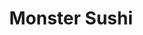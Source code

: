 ---
layout: place
title: "Monster Sushi"
permalink: /new-jersey/morristown/monster-sushi.html
stateAbbr: NJ
stateName: New Jersey
cityName: Morristown
seo:
  name: "Monster Sushi"
  type: Restaurant
  links: https://monstersushinj.com/
description: "Contemporary BYOB mainstay with polished decor offering creative sushi rolls & outdoor seating. Monster Sushi serves delicious sushi in Morristown, New Jersey. Try fresh Japanese dishes for a great dining experience. Available for takeout, delivery, lunch, and dinner."
place_id: ChIJw3ud0qKmw4kR3QbI_u0LgRk
photos:
  - name: >-
      places/ChIJw3ud0qKmw4kR3QbI_u0LgRk/photos/AeeoHcILaoof5LQffJCJL7M1JyD6GgXu7a0rByhm8Rs1BTBZNzT14JXqRSifv-T19nT2yT9MqI4Dn73FzUdWWfrCNbCMYlqSha0hvD92pjDt1_HRAdB_dXL1uGVnu_sU2WCEOAywbYvEcJ3-VlxHrH3swlQxyyXFEDKdAapIrPjvcRt1Dkr-Lj7oTHetq7o8PSSttJyjG71E9umW7m5Ayv0BeUYFx4tx6aFBsYbvIOn7QdTMEHn172z6dZpaS0C-qmWRhJWqEVRnXvEl5KnQXON0DVzqtRxBJw6VkFhXnjfmRa9Rxg
    widthPx: 1080
    heightPx: 1080
    authorAttributions:
      - displayName: Monster Sushi
        uri: https://maps.google.com/maps/contrib/112756952651586723273
        photoUri: >-
          https://lh3.googleusercontent.com/a-/ALV-UjWFnCDoo5i15QFSrKkMSgZ7810sAaeTYCyWF7Hqija4nzNV0SoE=s100-p-k-no-mo
    flagContentUri: >-
      https://www.google.com/local/imagery/report/?cb_client=maps_api_places.places_api&image_key=!1e10!2sAF1QipOToH8CRl6oey_tgpjRnWj87SDYU9EBulHw5PZV&hl=en-US
    googleMapsUri: >-
      https://www.google.com/maps/place//data=!3m4!1e2!3m2!1sAF1QipOToH8CRl6oey_tgpjRnWj87SDYU9EBulHw5PZV!2e10!4m2!3m1!1s0x89c3a6a2d29d7bc3:0x19810bedfec806dd
  - name: >-
      places/ChIJw3ud0qKmw4kR3QbI_u0LgRk/photos/AeeoHcLmTYG0tHUR-O-gObxXhyGda8kDfydI6UCSBgI6WSOJ3nGSl1Qr9Mma90zV2RxAVdHcPdlt-Olr0oojnVCj_Lk2puTCndH1uHUyglccgemjF9ivsL6B0zU9EAtGx0hqLJr0CpXJ36wOpLrlLyWnsEAvNJmSdi61iAueEXvWOyGH4xmZEYXbzFnIHH-aqGK9ZeZWOtOPwgfkPbXrFBLsfCPi_Iper-hvUg2brUNyjafZvql8MQ8wMYqsZaS_g5C3_vDGaVUbJkJpCxCdoCafSqfvDPcxGO7uPCt_Le0PJg1jBg
    widthPx: 659
    heightPx: 833
    authorAttributions:
      - displayName: Monster Sushi
        uri: https://maps.google.com/maps/contrib/112756952651586723273
        photoUri: >-
          https://lh3.googleusercontent.com/a-/ALV-UjWFnCDoo5i15QFSrKkMSgZ7810sAaeTYCyWF7Hqija4nzNV0SoE=s100-p-k-no-mo
    flagContentUri: >-
      https://www.google.com/local/imagery/report/?cb_client=maps_api_places.places_api&image_key=!1e10!2sAF1QipMGkjSB1kySUI91DBu4npfoihziqOJ4y654E3mI&hl=en-US
    googleMapsUri: >-
      https://www.google.com/maps/place//data=!3m4!1e2!3m2!1sAF1QipMGkjSB1kySUI91DBu4npfoihziqOJ4y654E3mI!2e10!4m2!3m1!1s0x89c3a6a2d29d7bc3:0x19810bedfec806dd
  - name: >-
      places/ChIJw3ud0qKmw4kR3QbI_u0LgRk/photos/AeeoHcKBIl2h-TqD_MoXNZ-qYYP72T80e_2krRyqukWTP15l7ohwuK4cXydV4o4IJ0mqUJngQT6pL8szYmJycKYRa_nUWHvlCXCAh7310IPhAG3Cr468pp-RX0fX52iH3GgpUsruZR_1y_7iwsFRe1T_33t17ynZbjP_WVHaKzZTlbMzyoc4GXcXshJhDVykrTEic83M2Stym1jPKXnIZRcfB1FJHM8SpLuhvVbz1upKy2eab3dx0x5ptEvegsbUXKlG0_eeL9KkYkYj0nT9nJk0fYJfB1uV2A67F7mManeOBdJWc9fdHrBUrK5qASmFkzVHm23o5Zn_aQ2MN1pnidN8WffUc14BbJkzcd4ezlBOw6QY0OYgOmM4KSBhg4FROvywuiCs2VZniNUh-Lb_05Yoobqw5vpmApvsMDOsltF0Ht4ssbC7
    widthPx: 4000
    heightPx: 3000
    authorAttributions:
      - displayName: Noel Carrero
        uri: https://maps.google.com/maps/contrib/118286853193436422855
        photoUri: >-
          https://lh3.googleusercontent.com/a-/ALV-UjWhQCRpQOmSJEtYYecg_Eu7rFwFth3q9DOAx5hXtdYUNZVvh_w=s100-p-k-no-mo
    flagContentUri: >-
      https://www.google.com/local/imagery/report/?cb_client=maps_api_places.places_api&image_key=!1e10!2sCIHM0ogKEICAgID_zNvLhQE&hl=en-US
    googleMapsUri: >-
      https://www.google.com/maps/place//data=!3m4!1e2!3m2!1sCIHM0ogKEICAgID_zNvLhQE!2e10!4m2!3m1!1s0x89c3a6a2d29d7bc3:0x19810bedfec806dd
  - name: >-
      places/ChIJw3ud0qKmw4kR3QbI_u0LgRk/photos/AeeoHcKivLJYshqqrN8dqxvpAF_XyRk4V1hx2qJ-XSLRSLhJ-LSufFcl05GmWwE10g48cCSQlvhRAC1HXPZZqHfL_v6X-moArbiNG6QNVu0o2W0Y8xvl6X8qvAubwBo1vxZH3ehN6hj4x-4_17JhrbkFIt6gDPyNaq1B0HJethBBsKhJhTQArme687yj90UY4xBdWKb4TOTY-oMtVPHBRNdHH6T-HHP7kwdyZ1QJOBW4V5YYJXssYATn3jR863oTqAfMn_LmpMoI-vCeIGHcoz__BKSmQWhbWjVf4hlKAQgTF6DrEdJ_pYZ09l_JJUpRrRdwR__RSUUIsWc-SXY51F2lo6Lsx-sz8hIpRPvdGk2n6MdVXV-PUESAVpaOMzsXEgR1HcgwYMdHMhziWJxkNYv10Cm1r6tUcoN31qOmDM8wzhHOPEx0
    widthPx: 3024
    heightPx: 4032
    authorAttributions:
      - displayName: valentina cabanzo gomez
        uri: https://maps.google.com/maps/contrib/107738135702152496925
        photoUri: >-
          https://lh3.googleusercontent.com/a-/ALV-UjXFMpHzS-XH7p7V6qHMJaGgE8CGJg4mdRdFNORkD2_NO4tzqMAW=s100-p-k-no-mo
    flagContentUri: >-
      https://www.google.com/local/imagery/report/?cb_client=maps_api_places.places_api&image_key=!1e10!2sCIHM0ogKEICAgMDw7ZW4zgE&hl=en-US
    googleMapsUri: >-
      https://www.google.com/maps/place//data=!3m4!1e2!3m2!1sCIHM0ogKEICAgMDw7ZW4zgE!2e10!4m2!3m1!1s0x89c3a6a2d29d7bc3:0x19810bedfec806dd
  - name: >-
      places/ChIJw3ud0qKmw4kR3QbI_u0LgRk/photos/AeeoHcLcP3Yk2dvBnWI899mHQ5khUgoNyE9OMDkoa1-NvAMVgSOqqXDr2Jb-aD19OS3hNUKHgYpAZp43pb1D7pTcgnBsYNamlwhonidYvusBu2djNPHq0k0xeFFYRGHomhTVjFYFjtgYp8OGX6Zmsf68cIm9qAUewrlLKgnfcUa4Ww1t5OzOjug6ZmeiYAKqufRfrCf-oL_uWKQDfU0FpN8g-kedLKMvExLYM7QJSVqV7qwx5iZW74gm2LT8xakk9BJrJwkRINznrBix6H42JqDF6CKeyDovcrjDwg5fo8p7PnwK5w
    widthPx: 3024
    heightPx: 3780
    authorAttributions:
      - displayName: Monster Sushi
        uri: https://maps.google.com/maps/contrib/112756952651586723273
        photoUri: >-
          https://lh3.googleusercontent.com/a-/ALV-UjWFnCDoo5i15QFSrKkMSgZ7810sAaeTYCyWF7Hqija4nzNV0SoE=s100-p-k-no-mo
    flagContentUri: >-
      https://www.google.com/local/imagery/report/?cb_client=maps_api_places.places_api&image_key=!1e10!2sAF1QipNB4ul7on7XMufWuOeJUM1uoC_UFjrGsMIK-E3E&hl=en-US
    googleMapsUri: >-
      https://www.google.com/maps/place//data=!3m4!1e2!3m2!1sAF1QipNB4ul7on7XMufWuOeJUM1uoC_UFjrGsMIK-E3E!2e10!4m2!3m1!1s0x89c3a6a2d29d7bc3:0x19810bedfec806dd
  - name: >-
      places/ChIJw3ud0qKmw4kR3QbI_u0LgRk/photos/AeeoHcJO0ZGAQNOg5Exw-YQ2I8rXfogxars5Q3ebwHRlF05RRhEzVyQVrP3dOlkl7ug5i4n5FMb25ZPFOC1Obe2d3-vGi0kcMtz-EXF7xeGVDZTL1ZhdZZif1mdee5FwQ7AhjQ0nv-696wxC93oLp9aU0rrSqu-yZjJiTGUuE7Xv0kVQnjgkSwBkuMqijCy9QfzEgCV23dtxgXZOY1i7L5ATbNJX7n28gNrK0Mi-wP0BwUmJEZRfObHxVy_m_ivoioHlXJ-9If_u6abBMBR9RbTEm1hVOrmu7f4mEoWhcnIq7_8vE1IocobtiJAwfmiywIBMfDSFCX9suKoQmTYJi3fHYdCRSyNidAK-Kiq5wh_pUnAz5tpuaq8wYeBT8yp2onsFm7SGTvwXMkyB8RDvU0wQAkggNupHma3o5ONAJ5VoMo5HQvHz
    widthPx: 4030
    heightPx: 2875
    authorAttributions:
      - displayName: Rick Taddeo
        uri: https://maps.google.com/maps/contrib/110547701389497619308
        photoUri: >-
          https://lh3.googleusercontent.com/a-/ALV-UjVDvOgK-xh6pdrge5pLOnZutHxEwARsdFXEI375A5Sv9Lcx-jbi=s100-p-k-no-mo
    flagContentUri: >-
      https://www.google.com/local/imagery/report/?cb_client=maps_api_places.places_api&image_key=!1e10!2sCIHM0ogKEICAgIDTuaD4lAE&hl=en-US
    googleMapsUri: >-
      https://www.google.com/maps/place//data=!3m4!1e2!3m2!1sCIHM0ogKEICAgIDTuaD4lAE!2e10!4m2!3m1!1s0x89c3a6a2d29d7bc3:0x19810bedfec806dd
  - name: >-
      places/ChIJw3ud0qKmw4kR3QbI_u0LgRk/photos/AeeoHcJqc-DJDx84MiSzqKAhC3h1a3fSj3S3YV0glgfJDqbd214IdRBCcHDRAq3m1CA_4MPJyVwwN48mR3w-oxx1a_pZ2MgBSJEOpAafrfDnlaF0QHDxtOdqq8of5LpuJu-89FxCOR1XJV34KxcUMcaRKw6Gr3R9iVv5DhwrOEZCGOJz3u-X4yPnADZkSzR4R1-SCAEabe-7tYnTANsVahyiHLUu5ljDMhxHXhfKQ2efN_q4COoUkS82ga_EYjq5OeX1I7Z9BGhfDsoR6fwatiV6hhzUKogQLhfv5Qpky0V3_VINNqJvMVyKIroGUYMtSoCEFX8MJr_xXHSWwGKgEHhIs2AHQmzJeJT3bua1cCUCGbJ0vd2OOr_YvvdJ458oRbSeWOrgpQ2L-1ZevuR2-avQAaaTe9PI21IPh6XMuaP1yczL6M4
    widthPx: 3024
    heightPx: 4032
    authorAttributions:
      - displayName: Lac Nhan Phan Mai
        uri: https://maps.google.com/maps/contrib/103642664706887974952
        photoUri: >-
          https://lh3.googleusercontent.com/a-/ALV-UjXknJcrcd1RBS8a8AhxMemTdVYcMA5wAufe7SAgiwcO6cjehRaP=s100-p-k-no-mo
    flagContentUri: >-
      https://www.google.com/local/imagery/report/?cb_client=maps_api_places.places_api&image_key=!1e10!2sCIHM0ogKEICAgIC30JSv6AE&hl=en-US
    googleMapsUri: >-
      https://www.google.com/maps/place//data=!3m4!1e2!3m2!1sCIHM0ogKEICAgIC30JSv6AE!2e10!4m2!3m1!1s0x89c3a6a2d29d7bc3:0x19810bedfec806dd
  - name: >-
      places/ChIJw3ud0qKmw4kR3QbI_u0LgRk/photos/AeeoHcLfSriE_zOOucXgG-rkbAfSdgK7WzzobkwQdbKLlWHjnMUtZ4D-3pwXWx2kvpnhADMrsmuGm8ZwYwezYxCIl2ovAAS8pghyWdwBW8ieiPnSX3zWmd2LtqJrprwEoN1bZB1NRZP5P1-mKeMYzb5GnFLp9zkha2cWmO3YeNAeVDxNIJc4JH8VLJMqfDwS2-grgj9fGKnEac2U7NhXMW_ooHvzKjGHj7E-fK6IkpTFgW5-d24MA5s_vSayryKXGmVdpYZxALbzTGaxPu52e-SaoGJXdHczXtKeX6C5gt_yM93EUQ
    widthPx: 900
    heightPx: 900
    authorAttributions:
      - displayName: Monster Sushi
        uri: https://maps.google.com/maps/contrib/112756952651586723273
        photoUri: >-
          https://lh3.googleusercontent.com/a-/ALV-UjWFnCDoo5i15QFSrKkMSgZ7810sAaeTYCyWF7Hqija4nzNV0SoE=s100-p-k-no-mo
    flagContentUri: >-
      https://www.google.com/local/imagery/report/?cb_client=maps_api_places.places_api&image_key=!1e10!2sAF1QipNwUzYKyCOL_D2b7nE6DxUcXKxuaPspL_wBcIH5&hl=en-US
    googleMapsUri: >-
      https://www.google.com/maps/place//data=!3m4!1e2!3m2!1sAF1QipNwUzYKyCOL_D2b7nE6DxUcXKxuaPspL_wBcIH5!2e10!4m2!3m1!1s0x89c3a6a2d29d7bc3:0x19810bedfec806dd
  - name: >-
      places/ChIJw3ud0qKmw4kR3QbI_u0LgRk/photos/AeeoHcKSbXhbHuarVoFuHa4jdvvbuWw4ONPcwQcV0FYnmVdBWLfBcas4SCbifMYj9ow7dcJeJ-3OMrLAdNjLIaaeQfGoZtuKOhweG_8mNUFNq4I8HlluBKU7DFPl5nHOJeARVvcviiCJyX42qACrrsUpkPCe1IXE-zILkXrfdw9dyqLK4M6bQlEXLv4u9-41nFdHVzlYVccigrPwfFgZqXe5G9rv1ET7Op_9YPsTRCq7p_OMU10xsHbLhZK5NgplHPJ0-7uKprzKIKlI35YxnCypaqeGtFV7WLqejnfMnXp33E67Az3S0nLgEzlVhJ-3Ktm9qTqsOpN3AUOqiVMUg3I8QKQekV5DrG1h3Su1vlwrtAwXNX5CiZWAUm9ohHAVnE4rT_j3p2FIHQ3KhNoszyzwUnOLTaasZu_A0Pz8_GK3tNI
    widthPx: 3000
    heightPx: 4000
    authorAttributions:
      - displayName: Liz Naumov
        uri: https://maps.google.com/maps/contrib/117042076372266619592
        photoUri: >-
          https://lh3.googleusercontent.com/a-/ALV-UjVuOLmsG1m3PwFkKKfxYtslayBdOpvRLLJfX4NO5UlCqt4L29YL=s100-p-k-no-mo
    flagContentUri: >-
      https://www.google.com/local/imagery/report/?cb_client=maps_api_places.places_api&image_key=!1e10!2sCIHM0ogKEICAgICH2t2IPA&hl=en-US
    googleMapsUri: >-
      https://www.google.com/maps/place//data=!3m4!1e2!3m2!1sCIHM0ogKEICAgICH2t2IPA!2e10!4m2!3m1!1s0x89c3a6a2d29d7bc3:0x19810bedfec806dd
  - name: >-
      places/ChIJw3ud0qKmw4kR3QbI_u0LgRk/photos/AeeoHcKN74lGYVvWaPYT4QOkcM2ICGLS79MfAKm1IxsRHHMwkB57x0PRYzm0FKjRIM-VWZqVUSpjfk6REnWBbjFz9SaAE_AZcK0rF0VzjPLRKoMLm9_ezCqRjdR6K6WpcYswD4JE8IhY3W4TosugWIlGb_k2BdImDwDBMFA7HkWdF1E-8-y7otSSe_lBaow5eyjVYHNuartj8MuFBai8BUI07McmtMM6bL-tWKE1Jwp_A5hitmOL5AFLo_HZpJGsKEW5RaWhgy1iOXGUOTR4XhYIFwvv1QVnO4N8CxlDpZOLukDy8MWHjqdZLw66ggHvVWgac2-jK5DZe50KxVdNteupNnH3TdcSIapPidt09WMgeLzo7PyZrOJPyP3XvRWW9F77A7bO1titJiAi0hC3ZwkG0gWjfIYO8xTtNP_bIMYk9Mn-d2N4
    widthPx: 3000
    heightPx: 4000
    authorAttributions:
      - displayName: Liz Naumov
        uri: https://maps.google.com/maps/contrib/117042076372266619592
        photoUri: >-
          https://lh3.googleusercontent.com/a-/ALV-UjVuOLmsG1m3PwFkKKfxYtslayBdOpvRLLJfX4NO5UlCqt4L29YL=s100-p-k-no-mo
    flagContentUri: >-
      https://www.google.com/local/imagery/report/?cb_client=maps_api_places.places_api&image_key=!1e10!2sCIHM0ogKEICAgICH2t2I3AE&hl=en-US
    googleMapsUri: >-
      https://www.google.com/maps/place//data=!3m4!1e2!3m2!1sCIHM0ogKEICAgICH2t2I3AE!2e10!4m2!3m1!1s0x89c3a6a2d29d7bc3:0x19810bedfec806dd
address: 5 Pine St, Morristown, NJ 07960, USA
street: 5 Pine St
city: Morristown
state: NJ
zip: '07960'
country: USA
neighborhood: null
latitude: '40.794523'
longitude: '-74.478239'
accessibility_options:
  wheelchairAccessibleEntrance: true
  wheelchairAccessibleRestroom: true
  wheelchairAccessibleSeating: true
business_status: OPERATIONAL
name: Monster Sushi
google_maps_links:
  directionsUri: >-
    https://www.google.com/maps/dir//''/data=!4m7!4m6!1m1!4e2!1m2!1m1!1s0x89c3a6a2d29d7bc3:0x19810bedfec806dd!3e0
  placeUri: https://maps.google.com/?cid=1837763239753549533
  writeAReviewUri: >-
    https://www.google.com/maps/place//data=!4m3!3m2!1s0x89c3a6a2d29d7bc3:0x19810bedfec806dd!12e1
  reviewsUri: >-
    https://www.google.com/maps/place//data=!4m4!3m3!1s0x89c3a6a2d29d7bc3:0x19810bedfec806dd!9m1!1b1
  photosUri: >-
    https://www.google.com/maps/place//data=!4m3!3m2!1s0x89c3a6a2d29d7bc3:0x19810bedfec806dd!10e5
primary_type: Sushi Restaurant
opening_hours:
  regular: null
  current: null
secondary_opening_hours:
  regular:
    weekdayDescriptions: null
    type: null
  current:
    weekdayDescriptions: null
    type: null
phone: (973) 292-0314
price_level: PRICE_LEVEL_MODERATE
price_range: $20 &ndash; $30
rating: '4.5'
rating_count: 449
website: https://monstersushinj.com/
reviews:
  - name: >-
      places/ChIJw3ud0qKmw4kR3QbI_u0LgRk/reviews/ChZDSUhNMG9nS0VJQ0FnTURJeXZTMERnEAE
    relativePublishTimeDescription: in the last week
    rating: 5
    text:
      text: >-
        Online ordered the salmon don. 12 thick slices of salmon, tasted pretty
        high quality though I myself got flavor and texture fatigue halfway
        through. Radish shavings were crunchy and fresh, there was lettuce
        instead of shiso leaf. Would try a roll next time!
      languageCode: en
    originalText:
      text: >-
        Online ordered the salmon don. 12 thick slices of salmon, tasted pretty
        high quality though I myself got flavor and texture fatigue halfway
        through. Radish shavings were crunchy and fresh, there was lettuce
        instead of shiso leaf. Would try a roll next time!
      languageCode: en
    authorAttribution:
      displayName: Tina Ho
      uri: https://www.google.com/maps/contrib/103763040162403965184/reviews
      photoUri: >-
        https://lh3.googleusercontent.com/a-/ALV-UjVuVKe1rRgPZD2LH_jhY7d-jj4JWgP2PdqOB-fq8KsB22Caj6ZMvg=s128-c0x00000000-cc-rp-mo-ba4
    publishTime: '2025-04-08T19:33:46.487939Z'
    flagContentUri: >-
      https://www.google.com/local/review/rap/report?postId=ChZDSUhNMG9nS0VJQ0FnTURJeXZTMERnEAE&d=17924085&t=1
    googleMapsUri: >-
      https://www.google.com/maps/reviews/data=!4m6!14m5!1m4!2m3!1sChZDSUhNMG9nS0VJQ0FnTURJeXZTMERnEAE!2m1!1s0x89c3a6a2d29d7bc3:0x19810bedfec806dd
  - name: >-
      places/ChIJw3ud0qKmw4kR3QbI_u0LgRk/reviews/ChdDSUhNMG9nS0VJQ0FnTUR3N1pXNDlnRRAB
    relativePublishTimeDescription: 2 weeks ago
    rating: 4
    text:
      text: >-
        The place is beautiful, bathrooms clean and neat, the food itself is
        great, the shrimp tempura roll, has a delicious taste but all in the
        table agreed that it need to be less loose, the sashimi was really fresh
        and we were surprised for the biggest size of all the dishes! Thanks to
        the staff that was really kind and made everything worth i.
      languageCode: en
    originalText:
      text: >-
        The place is beautiful, bathrooms clean and neat, the food itself is
        great, the shrimp tempura roll, has a delicious taste but all in the
        table agreed that it need to be less loose, the sashimi was really fresh
        and we were surprised for the biggest size of all the dishes! Thanks to
        the staff that was really kind and made everything worth i.
      languageCode: en
    authorAttribution:
      displayName: valentina cabanzo gomez
      uri: https://www.google.com/maps/contrib/107738135702152496925/reviews
      photoUri: >-
        https://lh3.googleusercontent.com/a-/ALV-UjXFMpHzS-XH7p7V6qHMJaGgE8CGJg4mdRdFNORkD2_NO4tzqMAW=s128-c0x00000000-cc-rp-mo-ba2
    publishTime: '2025-03-27T16:24:56.626961Z'
    flagContentUri: >-
      https://www.google.com/local/review/rap/report?postId=ChdDSUhNMG9nS0VJQ0FnTUR3N1pXNDlnRRAB&d=17924085&t=1
    googleMapsUri: >-
      https://www.google.com/maps/reviews/data=!4m6!14m5!1m4!2m3!1sChdDSUhNMG9nS0VJQ0FnTUR3N1pXNDlnRRAB!2m1!1s0x89c3a6a2d29d7bc3:0x19810bedfec806dd
  - name: >-
      places/ChIJw3ud0qKmw4kR3QbI_u0LgRk/reviews/ChZDSUhNMG9nS0VJQ0FnSUMzMEpTdlNBEAE
    relativePublishTimeDescription: 5 months ago
    rating: 3
    text:
      text: >-
        It was ok-ish but not more. I did not see any Japanese in the kitchen or
        in the staff. Full of people, fast service but not the best food I’ve
        ever had.
      languageCode: en
    originalText:
      text: >-
        It was ok-ish but not more. I did not see any Japanese in the kitchen or
        in the staff. Full of people, fast service but not the best food I’ve
        ever had.
      languageCode: en
    authorAttribution:
      displayName: Lac Nhan Phan Mai
      uri: https://www.google.com/maps/contrib/103642664706887974952/reviews
      photoUri: >-
        https://lh3.googleusercontent.com/a-/ALV-UjXknJcrcd1RBS8a8AhxMemTdVYcMA5wAufe7SAgiwcO6cjehRaP=s128-c0x00000000-cc-rp-mo-ba5
    publishTime: '2024-11-02T00:55:53.062292Z'
    flagContentUri: >-
      https://www.google.com/local/review/rap/report?postId=ChZDSUhNMG9nS0VJQ0FnSUMzMEpTdlNBEAE&d=17924085&t=1
    googleMapsUri: >-
      https://www.google.com/maps/reviews/data=!4m6!14m5!1m4!2m3!1sChZDSUhNMG9nS0VJQ0FnSUMzMEpTdlNBEAE!2m1!1s0x89c3a6a2d29d7bc3:0x19810bedfec806dd
  - name: >-
      places/ChIJw3ud0qKmw4kR3QbI_u0LgRk/reviews/ChdDSUhNMG9nS0VJQ0FnSUQ3NF9QQ3J3RRAB
    relativePublishTimeDescription: 7 months ago
    rating: 5
    text:
      text: >-
        Where do I even begin? Stumbled on this spot randomly but so grateful
        that we did. From the outside, this looks like your ordinary sushi spot
        but once inside, I assure you, it is far from that. From the moment we
        sat down, the staff made us feel like we were in a high end restaurant
        catered to only us. The menu was extensive (and for my people who get
        overwhelmed easily, don't worry, they even have a menu with photos).

        The kani salad and sushi was fresh and the taste was out of this world.
        We highly recommend the salmon lovers roll!

        The end to the perfect night came from the owner himself, Tony, who
        presented homemade mochi including salted caramel, carrot cake (yes that
        is apparently a thing), and espresso. Tony, thank you for your
        hospitality and for making everyone in your restaurant feel like family.
        So bring your appetite and a bottle of wine! We will absolutely be back.
      languageCode: en
    originalText:
      text: >-
        Where do I even begin? Stumbled on this spot randomly but so grateful
        that we did. From the outside, this looks like your ordinary sushi spot
        but once inside, I assure you, it is far from that. From the moment we
        sat down, the staff made us feel like we were in a high end restaurant
        catered to only us. The menu was extensive (and for my people who get
        overwhelmed easily, don't worry, they even have a menu with photos).

        The kani salad and sushi was fresh and the taste was out of this world.
        We highly recommend the salmon lovers roll!

        The end to the perfect night came from the owner himself, Tony, who
        presented homemade mochi including salted caramel, carrot cake (yes that
        is apparently a thing), and espresso. Tony, thank you for your
        hospitality and for making everyone in your restaurant feel like family.
        So bring your appetite and a bottle of wine! We will absolutely be back.
      languageCode: en
    authorAttribution:
      displayName: Dasha
      uri: https://www.google.com/maps/contrib/100757675838035602256/reviews
      photoUri: >-
        https://lh3.googleusercontent.com/a-/ALV-UjWBVc0_UCwt7NECE3IQBvfECwe6lRYzXY1Y52tLooy_IUZP03tZ5A=s128-c0x00000000-cc-rp-mo-ba4
    publishTime: '2024-08-28T02:31:33.483126Z'
    flagContentUri: >-
      https://www.google.com/local/review/rap/report?postId=ChdDSUhNMG9nS0VJQ0FnSUQ3NF9QQ3J3RRAB&d=17924085&t=1
    googleMapsUri: >-
      https://www.google.com/maps/reviews/data=!4m6!14m5!1m4!2m3!1sChdDSUhNMG9nS0VJQ0FnSUQ3NF9QQ3J3RRAB!2m1!1s0x89c3a6a2d29d7bc3:0x19810bedfec806dd
  - name: >-
      places/ChIJw3ud0qKmw4kR3QbI_u0LgRk/reviews/ChZDSUhNMG9nS0VJQ0FnSUREdktUSlZ3EAE
    relativePublishTimeDescription: a year ago
    rating: 5
    text:
      text: >-
        Favorite after work spot! Great food and BYOB! There's so many menu
        options, you can't go wrong! My friends and I shared dishes, everything
        is always so fresh.
      languageCode: en
    originalText:
      text: >-
        Favorite after work spot! Great food and BYOB! There's so many menu
        options, you can't go wrong! My friends and I shared dishes, everything
        is always so fresh.
      languageCode: en
    authorAttribution:
      displayName: Kalyn Shine
      uri: https://www.google.com/maps/contrib/111278839192193128180/reviews
      photoUri: >-
        https://lh3.googleusercontent.com/a/ACg8ocIEALy5zTtZ8-yg0qf-BEEmlVDR3zOdkrG-cfYqBGIxct3PFjmV=s128-c0x00000000-cc-rp-mo-ba4
    publishTime: '2024-04-06T22:28:43.282950Z'
    flagContentUri: >-
      https://www.google.com/local/review/rap/report?postId=ChZDSUhNMG9nS0VJQ0FnSUREdktUSlZ3EAE&d=17924085&t=1
    googleMapsUri: >-
      https://www.google.com/maps/reviews/data=!4m6!14m5!1m4!2m3!1sChZDSUhNMG9nS0VJQ0FnSUREdktUSlZ3EAE!2m1!1s0x89c3a6a2d29d7bc3:0x19810bedfec806dd
parking_options:
  paidStreetParking: true
  valetParking: false
payment_options:
  acceptsCreditCards: true
  acceptsDebitCards: true
  acceptsCashOnly: false
allow_dogs: null
curbside_pickup: true
delivery: true
dine_in: true
good_for_children: true
good_for_groups: true
good_for_sports: false
live_music: false
menu_for_children: false
outdoor_seating: true
reservable: true
restroom: true
serves_beer: false
serves_breakfast: false
serves_brunch: false
serves_cocktails: false
serves_coffee: false
serves_dinner: true
serves_dessert: true
serves_lunch: true
serves_vegetarian_food: true
serves_wine: false
takeout: true
summary: >-
  Contemporary BYOB mainstay with polished decor offering creative sushi rolls &
  outdoor seating.

---